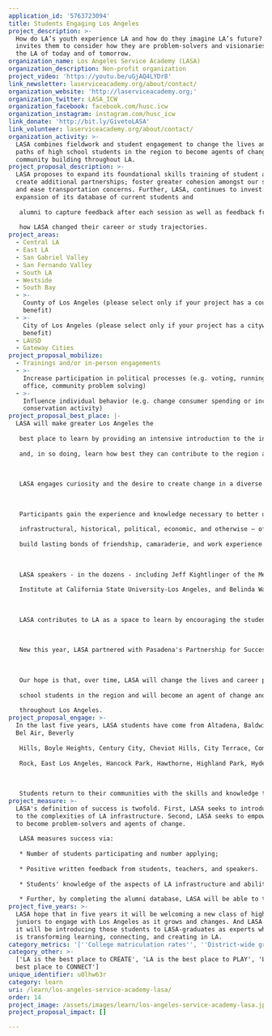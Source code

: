 ```yaml
---
application_id: '5763723094'
title: Students Engaging Los Angeles
project_description: >-
  How do LA’s youth experience LA and how do they imagine LA’s future? LASA
  invites them to consider how they are problem-solvers and visionaries of both
  the LA of today and of tomorrow.
organization_name: Los Angeles Service Academy (LASA)
organization_description: Non-profit organization
project_video: 'https://youtu.be/uGjAQ4LYDr8'
link_newsletter: laserviceacademy.org/about/contact/
organization_website: 'http://laserviceacademy.org;'
organization_twitter: LASA_ICW
organization_facebook: facebook.com/husc.icw
organization_instagram: instagram.com/husc_icw
link_donate: 'http://bit.ly/GivetoLASA'
link_volunteer: laserviceacademy.org/about/contact/
organization_activity: >-
  LASA combines fieldwork and student engagement to change the lives and career
  paths of high school students in the region to become agents of change and
  community building throughout LA.
project_proposal_description: >-
  LASA proposes to expand its foundational skills training of student activists;
  create additional partnerships; foster greater cohesion amongst our students
  and ease transportation concerns. Further, LASA, continues to invest in the
  expansion of its database of current students and
   
   alumni to capture feedback after each session as well as feedback from alumni who can articulate
   
   how LASA changed their career or study trajectories.
project_areas:
  - Central LA
  - East LA
  - San Gabriel Valley
  - San Fernando Valley
  - South LA
  - Westside
  - South Bay
  - >-
    County of Los Angeles (please select only if your project has a countywide
    benefit)
  - >-
    City of Los Angeles (please select only if your project has a citywide
    benefit)
  - LAUSD
  - Gateway Cities
project_proposal_mobilize:
  - Trainings and/or in-person engagements
  - >-
    Increase participation in political processes (e.g. voting, running for
    office, community problem solving)
  - >-
    Influence individual behavior (e.g. change consumer spending or increase
    conservation activity)
project_proposal_best_place: |-
  LASA will make greater Los Angeles the
   
   best place to learn by providing an intensive introduction to the infrastructure and institutions of greater Los Angeles for high school juniors who have expressed an interest in public, civic, and civil service. As a supplement to their regular school year, LASA students learn from the very heart of the region's history and culture,
   
   and, in so doing, learn how best they can contribute to the region and our collective problem-solving obligations.
   
   
   
   LASA engages curiosity and the desire to create change in a diverse landscape of spaces from the Metropolitan Water District, the Port of Los Angeles, the business community, to the local arms of the judicial system.
   
   
   
   Participants gain the experience and knowledge necessary to better understand the intricacies —
   
   infrastructural, historical, political, economic, and otherwise — of the region in which they live, and
   
   build lasting bonds of friendship, camaraderie, and work experience with a diverse group of peers.
   
   
   
   LASA speakers - in the dozens - including Jeff Kightlinger of the Metropolitan Water District, Raphael Sonenshein of the Pat Brown
   
   Institute at California State University-Los Angeles, and Belinda Waltman of Whole Person Care Los Angeles - help the students create a foundation of knowledge to inform their visions for the future.
   
   
   
   LASA contributes to LA as a space to learn by encouraging the students to learn by sharing their diverse experiences with each other and with the speakers. They listen to each other and define the issues in LA they want to address moving forward.
   
   
   
   New this year, LASA partnered with Pasadena's Partnership for Success and Polytechnic School to launch the Mt. Wilson Project that engages student interest in STEAM and culminates in a nighttime trip to view the universe through the 60" telescope. Further, LASA launched a summer research essay competition to sponsor and mentor two students pursuing research on Los Angeles after their LASA year.
   
   
   
   Our hope is that, over time, LASA will change the lives and career paths of hundreds of high
   
   school students in the region and will become an agent of change and community building
   
   throughout Los Angeles.
project_proposal_engage: >-
  In the last five years, LASA students have come from Altadena, Baldwin Hills,
  Bel Air, Beverly
   
   Hills, Boyle Heights, Century City, Cheviot Hills, City Terrace, Commerce, Culver City, Eagle
   
   Rock, East Los Angeles, Hancock Park, Hawthorne, Highland Park, Hyde Park, Inglewood, Koreatown, Lawndale, Lennox, MacArthur Park, Montebello, North Hollywood, Pacific Palisades, Pacoima, Panorama City, Pasadena, Pomona, Santa Monica, Sherman Oaks, Silver Lake,Tarzana, and Venice and LASA hopes to expand.
   
   
   
   Students return to their communities with the skills and knowledge to mobilize Angelenos across the county. They share their new tools as well as their hopes for creating LA's future.
project_measure: >-
  LASA's definition of success is twofold. First, LASA seeks to introduce youth
  to the complexities of LA infrastructure. Second, LASA seeks to empower youth
  to become problem-solvers and agents of change.
   
   LASA measures success via:
   
   * Number of students participating and number applying;
   
   * Positive written feedback from students, teachers, and speakers.
   
   * Students' knowledge of the aspects of LA infrastructure and ability to frame issues they plan to address moving forward;
   
   * Further, by completing the alumni database, LASA will be able to track, foster, and celebrate the change LASA graduates bring to LA in concrete terms.
project_five_years: >-
  LASA hope that in five years it will be welcoming a new class of high school
  juniors to engage with Los Angeles as it grows and changes. And LASA believes
  it will be introducing those students to LASA-graduates as experts whose work
  is transforming learning, connecting, and creating in LA.
category_metrics: '[''College matriculation rates'', ''District-wide graduation rates'']'
category_other: >-
  ['LA is the best place to CREATE', 'LA is the best place to PLAY', 'LA is the
  best place to CONNECT']
unique_identifier: u0lhw63r
category: learn
uri: /learn/los-angeles-service-academy-lasa/
order: 14
project_image: /assets/images/learn/los-angeles-service-academy-lasa.jpg
project_proposal_impact: []

---
```

